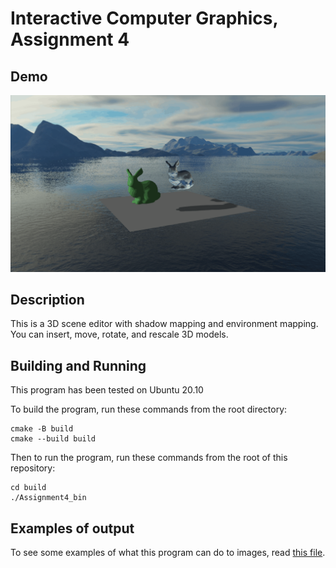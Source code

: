 # Interactive Computer Graphics, Assignment 4
## Demo
![demo](bunnies.webp)

## Description
This is a 3D scene editor with shadow mapping and environment mapping. You can insert, move, rotate, and rescale 3D models.


## Building and Running
This program has been tested on Ubuntu 20.10

To build the program, run these commands from the root directory:

```
cmake -B build
cmake --build build
```

Then to run the program, run these commands from the root of this repository:

```
cd build
./Assignment4_bin
```

## Examples of output
To see some examples of what this program can do to images, read [this file](assignment_4_report.pdf).
